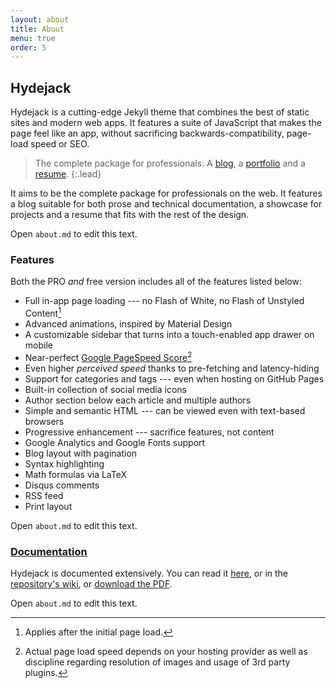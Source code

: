 ```yaml
---
layout: about
title: About
menu: true
order: 5
---
```


## Hydejack
Hydejack is a cutting-edge Jekyll theme that combines the best of static sites and modern web apps. It features a suite of JavaScript that makes the page feel like an app, without sacrificing backwards-compatibility, page-load speed or SEO.

> The complete package for professionals: A [blog], a [portfolio] and a [resume].
{:.lead}

It aims to be the complete package for professionals on the web. It features a blog suitable for both prose and technical documentation, a showcase for projects and a resume that fits with the rest of the design.

Open `about.md` to edit this text.

### Features
Both the PRO *and* free version includes all of the features listed below:

* Full in-app page loading --- no Flash of White, no Flash of Unstyled Content[^1]
* Advanced animations, inspired by Material Design
* A customizable sidebar that turns into a touch-enabled app drawer on mobile
* Near-perfect [Google PageSpeed Score](https://developers.google.com/speed/pagespeed/insights/?url=https%3A%2F%2Fqwtel.com%2Fhydejack%2F)[^2]
* Even higher *perceived speed* thanks to pre-fetching and latency-hiding
* Support for categories and tags --- even when hosting on GitHub Pages
* Built-in collection of social media icons
* Author section below each article and multiple authors
* Simple and semantic HTML --- can be viewed even with text-based browsers
* Progressive enhancement --- sacrifice features, not content
* Google Analytics and Google Fonts support
* Blog layout with pagination
* Syntax highlighting
* Math formulas via LaTeX
* Disqus comments
* RSS feed
* Print layout

Open `about.md` to edit this text.

### [Documentation][docs]
Hydejack is documented extensively.
You can read it [here][docs], or in the [repository's wiki][wiki], or [download the PDF][download].

Open `about.md` to edit this text.

[^1]: Applies after the initial page load.  
[^2]: Actual page load speed depends on your hosting provider as well as discipline regarding resolution of images and usage of 3rd party plugins.

[blog]: https://qwtel.com/hydejack/blog/
[portfolio]: https://qwtel.com/hydejack/projects/
[resume]: https://qwtel.com/hydejack/resume/
[welcome]: https://qwtel.com/hydejack/
[pro]: https://qwtel.com/hydejack/docs/6.4.1/pro-license/
[docs]: https://qwtel.com/hydejack/docs/6.4.1/

[wiki]: https://github.com/qwtel/hydejack/wiki
[download]: https://github.com/qwtel/hydejack/releases/tag/v6.4.1

